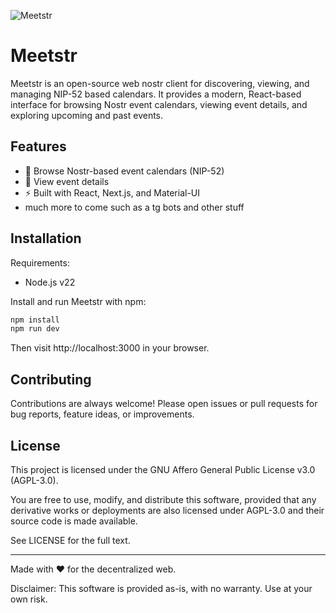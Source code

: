 ![Meetstr](https://socialify.git.ci/gillohner/meetstr/image?font=Jost&forks=1&issues=1&language=1&name=1&owner=1&pattern=Circuit+Board&pulls=1&stargazers=1&theme=Dark)

# Meetstr

Meetstr is an open-source web nostr client for discovering, viewing, and managing NIP-52 based calendars. It provides a modern, React-based interface for browsing Nostr event calendars, viewing event details, and exploring upcoming and past events.

## Features

- 📅 Browse Nostr-based event calendars (NIP-52)
- 🔎 View event details
- ⚡ Built with React, Next.js, and Material-UI
- much more to come such as a tg bots and other stuff

## Installation

Requirements:

- Node.js v22

Install and run Meetstr with npm:

```bash
npm install
npm run dev
```

Then visit http://localhost:3000 in your browser.

## Contributing

Contributions are always welcome! Please open issues or pull requests for bug reports, feature ideas, or improvements.

## License

This project is licensed under the GNU Affero General Public License v3.0 (AGPL-3.0).

You are free to use, modify, and distribute this software, provided that any derivative works or deployments are also licensed under AGPL-3.0 and their source code is made available.

See LICENSE for the full text.

---

Made with ❤️ for the decentralized web.

Disclaimer:
This software is provided as-is, with no warranty. Use at your own risk.
